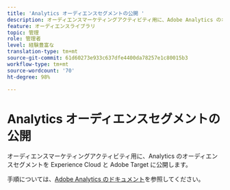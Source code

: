 ```yaml
---
title: 'Analytics オーディエンスセグメントの公開 '
description: オーディエンスマーケティングアクティビティ用に、Adobe Analytics のオーディエンスセグメントを Experience Cloud と Adobe Target に公開する方法。
feature: オーディエンスライブラリ
topic: 管理
role: 管理者
level: 経験豊富な
translation-type: tm+mt
source-git-commit: 61d60273e933c637dfe4400da78257e1c80015b3
workflow-type: tm+mt
source-wordcount: '70'
ht-degree: 98%

---
```



# Analytics オーディエンスセグメントの公開

オーディエンスマーケティングアクティビティ用に、Analytics のオーディエンスセグメントを Experience Cloud と Adobe Target に公開します。

手順については、[Adobe Analytics のドキュメント](https://docs.adobe.com/content/help/ja-JP/analytics/components/segmentation/segmentation-workflow/seg-publish.html)を参照してください。
